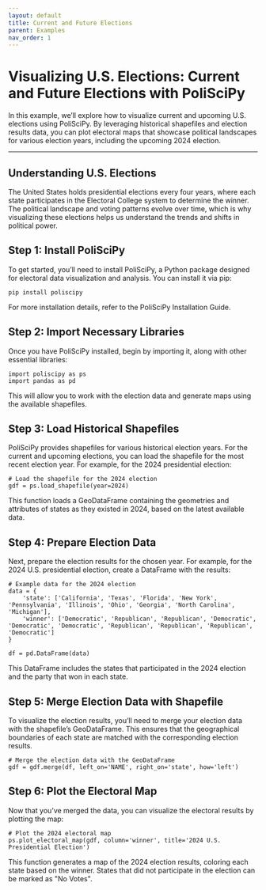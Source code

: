 ```yaml
---
layout: default
title: Current and Future Elections
parent: Examples
nav_order: 1
---
```


# Visualizing U.S. Elections: Current and Future Elections with PoliSciPy

In this example, we’ll explore how to visualize current and upcoming U.S. elections using PoliSciPy. By leveraging historical shapefiles and election results data, you can plot electoral maps that showcase political landscapes for various election years, including the upcoming 2024 election.

---

## Understanding U.S. Elections

The United States holds presidential elections every four years, where each state participates in the Electoral College system to determine the winner. The political landscape and voting patterns evolve over time, which is why visualizing these elections helps us understand the trends and shifts in political power.

## Step 1: Install PoliSciPy

To get started, you’ll need to install PoliSciPy, a Python package designed for electoral data visualization and analysis. You can install it via pip:

```
pip install poliscipy
```

For more installation details, refer to the PoliSciPy Installation Guide.

## Step 2: Import Necessary Libraries

Once you have PoliSciPy installed, begin by importing it, along with other essential libraries:

```
import poliscipy as ps
import pandas as pd
```

This will allow you to work with the election data and generate maps using the available shapefiles.

## Step 3: Load Historical Shapefiles

PoliSciPy provides shapefiles for various historical election years. For the current and upcoming elections, you can load the shapefile for the most recent election year. For example, for the 2024 presidential election:

```
# Load the shapefile for the 2024 election
gdf = ps.load_shapefile(year=2024)
```

This function loads a GeoDataFrame containing the geometries and attributes of states as they existed in 2024, based on the latest available data.

## Step 4: Prepare Election Data

Next, prepare the election results for the chosen year. For example, for the 2024 U.S. presidential election, create a DataFrame with the results:

```
# Example data for the 2024 election
data = {
    'state': ['California', 'Texas', 'Florida', 'New York', 'Pennsylvania', 'Illinois', 'Ohio', 'Georgia', 'North Carolina', 'Michigan'],
    'winner': ['Democratic', 'Republican', 'Republican', 'Democratic', 'Democratic', 'Democratic', 'Republican', 'Republican', 'Republican', 'Democratic']
}

df = pd.DataFrame(data)
```

This DataFrame includes the states that participated in the 2024 election and the party that won in each state.

## Step 5: Merge Election Data with Shapefile

To visualize the election results, you’ll need to merge your election data with the shapefile’s GeoDataFrame. This ensures that the geographical boundaries of each state are matched with the corresponding election results.

```
# Merge the election data with the GeoDataFrame
gdf = gdf.merge(df, left_on='NAME', right_on='state', how='left')
```

## Step 6: Plot the Electoral Map

Now that you’ve merged the data, you can visualize the electoral results by plotting the map:

```
# Plot the 2024 electoral map
ps.plot_electoral_map(gdf, column='winner', title='2024 U.S. Presidential Election')
```

This function generates a map of the 2024 election results, coloring each state based on the winner. States that did not participate in the election can be marked as "No Votes".